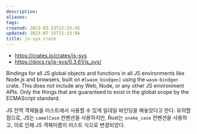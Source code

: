 ```yaml
---
description:
aliases: 
tags: 
created: 2023-03-23T22:53:45
updated: 2023-07-15T21:33:04
title: js-sys crate
---
```

- https://crates.io/crates/js-sys
- https://docs.rs/js-sys/0.3.61/js_sys/

Bindings for all JS global objects and functions in all JS environments like Node.js and browsers, built on `#[wasm_bindgen]` using the `wasm-bindgen` crate. This does _not_ include any Web, Node, or any other JS environment APIs. Only the things that are guaranteed to exist in the global scope by the ECMAScript standard.

JS 전역 객체들을 러스트에서 사용할 수 있게 일대일 바인딩을 해놓았다고 한다. 유의할 점으로, JS는 `camelCase` 컨벤션을 사용하지만, Rust는 `snake_case` 컨벤션을 사용하고, 이로 인해 JS 객체이름이 러스트 식으로 변경되었다.
